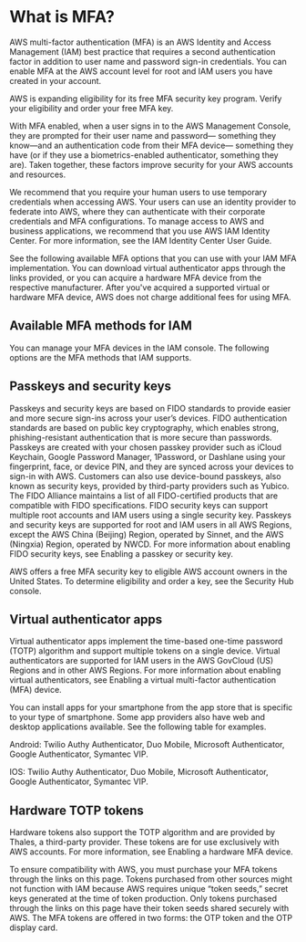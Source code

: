 # What is MFA?
AWS multi-factor authentication (MFA) is an AWS Identity and Access Management (IAM) best practice that requires a second authentication factor in addition to user name and password sign-in credentials. You can enable MFA at the AWS account level for root and IAM users you have created in your account.  
 
AWS is expanding eligibility for its free MFA security key program. Verify your eligibility and order your free MFA key.
 
With MFA enabled, when a user signs in to the AWS Management Console, they are prompted for their user name and password— something they know—and an authentication code from their MFA device— something they have (or if they use a biometrics-enabled authenticator, something they are). Taken together, these factors improve security for your AWS accounts and resources.
 
We recommend that you require your human users to use temporary credentials when accessing AWS. Your users can use an identity provider to federate into AWS, where they can authenticate with their corporate credentials and MFA configurations. To manage access to AWS and business applications, we recommend that you use AWS IAM Identity Center. For more information, see the IAM Identity Center User Guide.
 
See the following available MFA options that you can use with your IAM MFA implementation. You can download virtual authenticator apps through the links provided, or you can acquire a hardware MFA device from the respective manufacturer. After you've acquired a supported virtual or hardware MFA device, AWS does not charge additional fees for using MFA.

## Available MFA methods for IAM
You can manage your MFA devices in the IAM console. The following options are the MFA methods that IAM supports.

## Passkeys and security keys
Passkeys and security keys are based on FIDO standards to provide easier and more secure sign-ins across your user’s devices. FIDO authentication standards are based on public key cryptography, which enables strong, phishing-resistant authentication that is more secure than passwords. Passkeys are created with your chosen passkey provider such as iCloud Keychain, Google Password Manager, 1Password, or Dashlane using your fingerprint, face, or device PIN, and they are synced across your devices to sign-in with AWS. Customers can also use device-bound passkeys, also known as security keys, provided by third-party providers such as Yubico. The FIDO Alliance maintains a list of all FIDO-certified products that are compatible with FIDO specifications. FIDO security keys can support multiple root accounts and IAM users using a single security key. Passkeys and security keys are supported for root and IAM users in all AWS Regions, except the AWS China (Beijing) Region, operated by Sinnet, and the AWS (Ningxia) Region, operated by NWCD. For more information about enabling FIDO security keys, see Enabling a passkey or security key.

AWS offers a free MFA security key to eligible AWS account owners in the United States. To determine eligibility and order a key, see the Security Hub console.

## Virtual authenticator apps
Virtual authenticator apps implement the time-based one-time password (TOTP) algorithm and support multiple tokens on a single device. Virtual authenticators are supported for IAM users in the AWS GovCloud (US) Regions and in other AWS Regions. For more information about enabling virtual authenticators, see Enabling a virtual multi-factor authentication (MFA) device.

You can install apps for your smartphone from the app store that is specific to your type of smartphone. Some app providers also have web and desktop applications available. See the following table for examples.

Android: Twilio Authy Authenticator, Duo Mobile, Microsoft Authenticator, Google Authenticator, Symantec VIP.

IOS: Twilio Authy Authenticator, Duo Mobile, Microsoft Authenticator, Google Authenticator, Symantec VIP.

## Hardware TOTP tokens
Hardware tokens also support the TOTP algorithm and are provided by Thales, a third-party provider. These tokens are for use exclusively with AWS accounts. For more information, see Enabling a hardware MFA device.

To ensure compatibility with AWS, you must purchase your MFA tokens through the links on this page. Tokens purchased from other sources might not function with IAM because AWS requires unique “token seeds,” secret keys generated at the time of token production. Only tokens purchased through the links on this page have their token seeds shared securely with AWS. The MFA tokens are offered in two forms: the OTP token and the OTP display card.